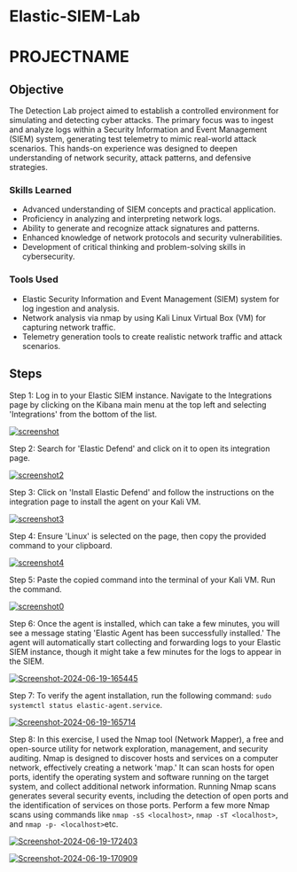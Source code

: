 # Elastic-SIEM-Lab
# PROJECTNAME

## Objective

The Detection Lab project aimed to establish a controlled environment for simulating and detecting cyber attacks. The primary focus was to ingest and analyze logs within a Security Information and Event Management (SIEM) system, generating test telemetry to mimic real-world attack scenarios. This hands-on experience was designed to deepen understanding of network security, attack patterns, and defensive strategies.

### Skills Learned

- Advanced understanding of SIEM concepts and practical application.
- Proficiency in analyzing and interpreting network logs.
- Ability to generate and recognize attack signatures and patterns.
- Enhanced knowledge of network protocols and security vulnerabilities.
- Development of critical thinking and problem-solving skills in cybersecurity.

### Tools Used

- Elastic Security Information and Event Management (SIEM) system for log ingestion and analysis.
- Network analysis via nmap by using Kali Linux Virtual Box (VM) for capturing network traffic.
- Telemetry generation tools to create realistic network traffic and attack scenarios.

## Steps
Step 1: Log in to your Elastic SIEM instance. Navigate to the Integrations page by clicking on the Kibana main menu at the top left and selecting 'Integrations' from the bottom of the list.

<a href="https://ibb.co/D94bqQz"><img src="https://i.ibb.co/ZBdJZxG/screenshot.png" alt="screenshot" border="0"></a>

Step 2: Search for 'Elastic Defend' and click on it to open its integration page.

<a href="https://ibb.co/yFDZgM4"><img src="https://i.ibb.co/zV1BPL6/screenshot2.png" alt="screenshot2" border="0"></a>

Step 3: Click on 'Install Elastic Defend' and follow the instructions on the integration page to install the agent on your Kali VM.

<a href="https://ibb.co/MMf6syb"><img src="https://i.ibb.co/f49v2Vb/screenshot3.png" alt="screenshot3" border="0"></a>

Step 4: Ensure 'Linux' is selected on the page, then copy the provided command to your clipboard.

<a href="https://ibb.co/rcTxmqq"><img src="https://i.ibb.co/P93cNJJ/screenshot4.png" alt="screenshot4" border="0"></a>

Step 5: Paste the copied command into the terminal of your Kali VM. Run the command.

<a href="https://imgbb.com/"><img src="https://i.ibb.co/cJRhcCj/screenshot0.png" alt="screenshot0" border="0"></a>

Step 6: Once the agent is installed, which can take a few minutes, you will see a message stating 'Elastic Agent has been successfully installed.' The agent will automatically start collecting and forwarding logs to your Elastic SIEM instance, though it might take a few minutes for the logs to appear in the SIEM.

<a href="https://imgbb.com/"><img src="https://i.ibb.co/MByYnPQ/Screenshot-2024-06-19-165445.png" alt="Screenshot-2024-06-19-165445" border="0"></a>

Step 7: To verify the agent installation, run the following command: `sudo systemctl status elastic-agent.service`.

<a href="https://ibb.co/9hcMZ77"><img src="https://i.ibb.co/ypd34rr/Screenshot-2024-06-19-165714.png" alt="Screenshot-2024-06-19-165714" border="0"></a>

Step 8: In this exercise, I used the Nmap tool (Network Mapper), a free and open-source utility for network exploration, management, and security auditing. Nmap is designed to discover hosts and services on a computer network, effectively creating a network 'map.' It can scan hosts for open ports, identify the operating system and software running on the target system, and collect additional network information. Running Nmap scans generates several security events, including the detection of open ports and the identification of services on those ports. Perform a few more Nmap scans using commands like `nmap -sS <localhost>`, `nmap -sT <localhost>`, and `nmap -p- <localhost>`etc.

<a href="https://ibb.co/hy98Rvk"><img src="https://i.ibb.co/7XCyJFH/Screenshot-2024-06-19-172403.png" alt="Screenshot-2024-06-19-172403" border="0"></a>

<a href="https://ibb.co/VqgTL6y"><img src="https://i.ibb.co/JsvHcZL/Screenshot-2024-06-19-170909.png" alt="Screenshot-2024-06-19-170909" border="0"></a>

